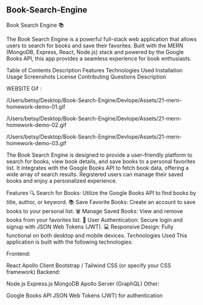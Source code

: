 ## Book-Search-Engine

Book Search Engine 📚

The Book Search Engine is a powerful full-stack web application that allows users to search for books and save their favorites. Built with the MERN (MongoDB, Express, React, Node.js) stack and powered by the Google Books API, this app provides a seamless experience for book enthusiasts.

Table of Contents
Description
Features
Technologies Used
Installation
Usage
Screenshots
License
Contributing
Questions
Description

WEBSITE Gif :

/Users/betsy/Desktop/Book-Search-Engine/Devlope/Assets/21-mern-homework-demo-01.gif

/Users/betsy/Desktop/Book-Search-Engine/Devlope/Assets/21-mern-homework-demo-02.gif

/Users/betsy/Desktop/Book-Search-Engine/Devlope/Assets/21-mern-homework-demo-03.gif

The Book Search Engine is designed to provide a user-friendly platform to search for books, view book details, and save books to a personal favorites list. It integrates with the Google Books API to fetch book data, offering a wide array of search results. Registered users can manage their saved books and enjoy a personalized experience.

Features
🔍 Search for Books: Utilize the Google Books API to find books by title, author, or keyword.
📚 Save Favorite Books: Create an account to save books to your personal list.
🗑️ Manage Saved Books: View and remove books from your favorites list.
🔐 User Authentication: Secure login and signup with JSON Web Tokens (JWT).
💻 Responsive Design: Fully functional on both desktop and mobile devices.
Technologies Used
This application is built with the following technologies:

Frontend:

React
Apollo Client
Bootstrap / Tailwind CSS (or specify your CSS framework)
Backend:

Node.js
Express.js
MongoDB
Apollo Server (GraphQL)
Other:

Google Books API
JSON Web Tokens (JWT) for authentication
